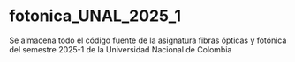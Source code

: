 # fotonica_UNAL_2025_1
Se almacena todo el código fuente de la asignatura fibras ópticas y fotónica del semestre 2025-1 de la Universidad Nacional de Colombia
